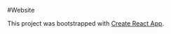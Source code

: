 #Website 


This project was bootstrapped with [Create React App](https://github.com/facebook/create-react-app).


